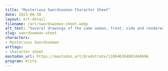 ```yaml
---
title: "Mysterious Swordswoman Character Sheet"
date: 2023-06-30
layout: art-detail
filename: /art/swordswoman-sheet.webp
alt_text: "Several drawings of the same woman, front, side and rendered versions along with a palette. She has dark hair, a short dress and long socks."
slug: swordswoman-sheet
characters:
- Mysterious Swordswoman
arttags:
- character sheet
mastodon_url: https://mastodon.art/@redstrate/110646304883440696
program: Krita
---
```

